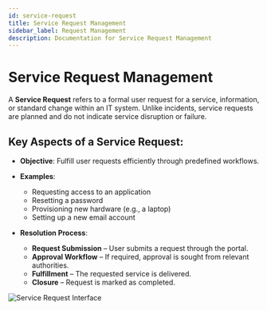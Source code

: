 ```yaml
---
id: service-request
title: Service Request Management
sidebar_label: Request Management
description: Documentation for Service Request Management
---
```


# Service Request Management

A **Service Request** refers to a formal user request for a service, information, or standard change within an IT system. Unlike incidents, service requests are planned and do not indicate service disruption or failure.

## Key Aspects of a Service Request:

- **Objective**: Fulfill user requests efficiently through predefined workflows.

- **Examples**:
  - Requesting access to an application
  - Resetting a password
  - Provisioning new hardware (e.g., a laptop)
  - Setting up a new email account

- **Resolution Process**:
  - **Request Submission** – User submits a request through the portal.
  - **Approval Workflow** – If required, approval is sought from relevant authorities.
  - **Fulfillment** – The requested service is delivered.
  - **Closure** – Request is marked as completed.

![Service Request Interface](/img/Helpdesk/Service_Request.png)
